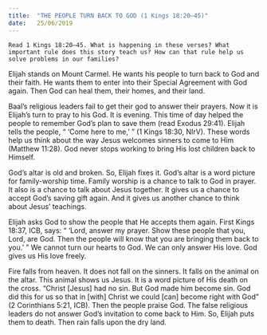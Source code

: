 ```yaml
---
title:  "THE PEOPLE TURN BACK TO GOD (1 Kings 18:20–45)"
date:   25/06/2019
---
```




`Read 1 Kings 18:20–45. What is happening in these verses? What important rule does this story teach us? How can that rule help us solve problems in our families?`

Elijah stands on Mount Carmel. He wants his people to turn back to God and their faith. He wants them to enter into their Special Agreement with God again. Then God can heal them, their homes, and their land. 

Baal’s religious leaders fail to get their god to answer their prayers. Now it is Elijah’s turn to pray to his God. It is evening. This time of day helped the people to remember God’s plan to save them (read Exodus 29:41). Elijah tells the people, “ ‘Come here to me,’ ” (1 Kings 18:30, NIrV). These words help us think about the way Jesus welcomes sinners to come to Him (Matthew 11:28). God never stops working to bring His lost children back to Himself.

God’s altar is old and broken. So, Elijah fixes it. God’s altar is a word picture for family-worship time. Family worship is a chance to talk to God in prayer. It also is a chance to talk about Jesus together. It gives us a chance to accept God’s saving gift again. And it gives us another chance to think about Jesus’ teachings.

Elijah asks God to show the people that He accepts them again. First Kings 18:37, ICB, says: “ ‘Lord, answer my prayer. Show these people that you, Lord, are God. Then the people will know that you are bringing them back to you.’ ” We cannot turn our hearts to God. We can only answer His love. God gives us His love freely. 

Fire falls from heaven. It does not fall on the sinners. It falls on the animal on the altar. This animal shows us Jesus. It is a word picture of His death on the cross. “Christ [Jesus] had no sin. But God made him become sin. God did this for us so that in [with] Christ we could [can] become right with God” (2 Corinthians 5:21, ICB). Then the people praise God. The false religious leaders do not answer God’s invitation to come back to Him. So, Elijah puts them to death. Then rain falls upon the dry land.
